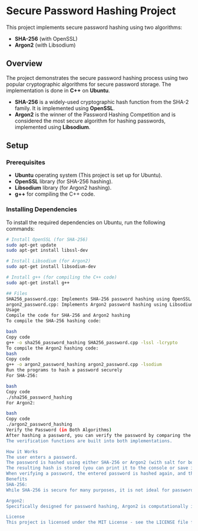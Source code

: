 # Secure Password Hashing Project

This project implements secure password hashing using two algorithms:

- **SHA-256** (with OpenSSL)
- **Argon2** (with Libsodium)

## Overview

The project demonstrates the secure password hashing process using two popular cryptographic algorithms for secure password storage. The implementation is done in **C++** on **Ubuntu**.

- **SHA-256** is a widely-used cryptographic hash function from the SHA-2 family. It is implemented using **OpenSSL**.
- **Argon2** is the winner of the Password Hashing Competition and is considered the most secure algorithm for hashing passwords, implemented using **Libsodium**.

## Setup

### Prerequisites

- **Ubuntu** operating system (This project is set up for Ubuntu).
- **OpenSSL** library (for SHA-256 hashing).
- **Libsodium** library (for Argon2 hashing).
- **g++** for compiling the C++ code.

### Installing Dependencies

To install the required dependencies on Ubuntu, run the following commands:

```bash
# Install OpenSSL (for SHA-256)
sudo apt-get update
sudo apt-get install libssl-dev

# Install Libsodium (for Argon2)
sudo apt-get install libsodium-dev

# Install g++ (for compiling the C++ code)
sudo apt-get install g++

## Files
SHA256_password.cpp: Implements SHA-256 password hashing using OpenSSL.
argon2_password.cpp: Implements Argon2 password hashing using Libsodium.
Usage
Compile the code for SHA-256 and Argon2 hashing
To compile the SHA-256 hashing code:

bash
Copy code
g++ -o sha256_password_hashing SHA256_password.cpp -lssl -lcrypto
To compile the Argon2 hashing code:
bash
Copy code
g++ -o argon2_password_hashing argon2_password.cpp -lsodium
Run the programs to hash a password securely
For SHA-256:

bash
Copy code
./sha256_password_hashing
For Argon2:

bash
Copy code
./argon2_password_hashing
Verify the Password (in Both Algorithms)
After hashing a password, you can verify the password by comparing the entered password's hash with the stored hash.
The verification functions are built into both implementations.

How it Works
The user enters a password.
The password is hashed using either SHA-256 or Argon2 (with salt for both).
The resulting hash is stored (you can print it to the console or save it to a file).
When verifying a password, the entered password is hashed again, and the hashes are compared.
Benefits
SHA-256:
While SHA-256 is secure for many purposes, it is not ideal for password hashing due to its speed, which makes it vulnerable to brute-force attacks.

Argon2:
Specifically designed for password hashing, Argon2 is computationally intensive and resistant to GPU-based attacks, making it a more secure choice for password storage.

License
This project is licensed under the MIT License - see the LICENSE file for details.